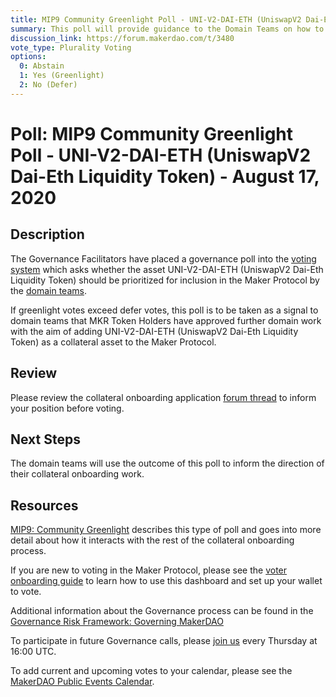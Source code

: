 ```yaml
---
title: MIP9 Community Greenlight Poll - UNI-V2-DAI-ETH (UniswapV2 Dai-Eth Liquidity Token) - August 17, 2020
summary: This poll will provide guidance to the Domain Teams on how to prioritise onboarding additional collateral assets.
discussion_link: https://forum.makerdao.com/t/3480
vote_type: Plurality Voting
options:
  0: Abstain
  1: Yes (Greenlight)
  2: No (Defer)
---
```


# Poll: MIP9 Community Greenlight Poll - UNI-V2-DAI-ETH (UniswapV2 Dai-Eth Liquidity Token) - August 17, 2020

## Description

The Governance Facilitators have placed a governance poll into the [voting system](https://vote.makerdao.com/polling) which asks whether the asset UNI-V2-DAI-ETH (UniswapV2 Dai-Eth Liquidity Token) should be prioritized for inclusion in the Maker Protocol by the [domain teams](https://github.com/makerdao/mips/blob/master/MIP7/mip7.md#mip7c2-the-current-domain-roles-list).

If greenlight votes exceed defer votes, this poll is to be taken as a signal to domain teams that MKR Token Holders have approved further domain work with the aim of adding UNI-V2-DAI-ETH (UniswapV2 Dai-Eth Liquidity Token) as a collateral asset to the Maker Protocol.

## Review

Please review the collateral onboarding application [forum thread](https://forum.makerdao.com/t/3480) to inform your position before voting.

## Next Steps

The domain teams will use the outcome of this poll to inform the direction of their collateral onboarding work.

## Resources

[MIP9: Community Greenlight](https://github.com/makerdao/mips/blob/Accepted/MIP9/mip9.md) describes this type of poll and goes into more detail about how it interacts with the rest of the collateral onboarding process.

If you are new to voting in the Maker Protocol, please see the [voter onboarding guide](https://community-development.makerdao.com/onboarding/voter-onboarding) to learn how to use this dashboard and set up your wallet to vote.

Additional information about the Governance process can be found in the [Governance Risk Framework: Governing MakerDAO](https://community-development.makerdao.com/governance/governance-risk-framework)

To participate in future Governance calls, please [join us](https://community-development.makerdao.com/governance/governance-and-risk-meetings) every Thursday at 16:00 UTC.

To add current and upcoming votes to your calendar, please see the [MakerDAO Public Events Calendar](https://calendar.google.com/calendar/embed?src=makerdao.com_3efhm2ghipksegl009ktniomdk%40group.calendar.google.com&ctz=America%2FLos_Angeles).
